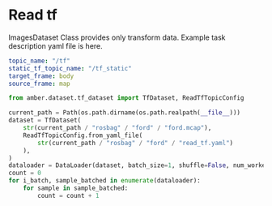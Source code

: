 # Read tf

ImagesDataset Class provides only transform data.
Example task description yaml file is here.

```yaml
topic_name: "/tf"
static_tf_topic_name: "/tf_static"
target_frame: body
source_frame: map
```

```python
from amber.dataset.tf_dataset import TfDataset, ReadTfTopicConfig

current_path = Path(os.path.dirname(os.path.realpath(__file__)))
dataset = TfDataset(
    str(current_path / "rosbag" / "ford" / "ford.mcap"),
    ReadTfTopicConfig.from_yaml_file(
        str(current_path / "rosbag" / "ford" / "read_tf.yaml")
    ),
)
dataloader = DataLoader(dataset, batch_size=1, shuffle=False, num_workers=0)
count = 0
for i_batch, sample_batched in enumerate(dataloader):
    for sample in sample_batched:
        count = count + 1
```
